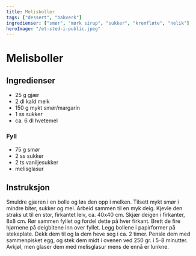 ```yaml
---
title: Melisboller
tags: ["dessert", "bakverk"]
ingredienser: ["smør", "mørk sirup", "sukker", "kremfløte", "nelik"]
heroImage: "/et-sted-i-public.jpeg"
---
```


# Melisboller

## Ingredienser

- 25 g gjær
- 2 dl kald melk
- 150 g mykt smør/margarin
- 1 ss sukker
- ca. 6 dl hvetemel

### Fyll

- 75 g smør
- 2 ss sukker
- 2 ts vaniljesukker
- melisglasur

## Instruksjon
Smuldre gjæren i en bolle og løs den opp i melken. Tilsett mykt smør i mindre biter, sukker og mel. Arbeid sammen til en myk deig. Kjevle den straks ut til en stor, firkantet leiv, ca. 40x40 cm. Skjær deigen i firkanter, 8x8 cm. Rør sammen fyllet og fordel dette på hver firkant. Brett de fire hjørnene på deigbitene inn over fyllet. Legg bollene i papirformer på stekeplate. Dekk dem til og la dem heve seg i ca. 2 timer. Pensle dem med sammenpisket egg, og stek dem midt i ovenen ved 250 gr. i 5-8 minutter. Avkjøl, men glaser dem med melisglasur mens de ennå er lunkne.

